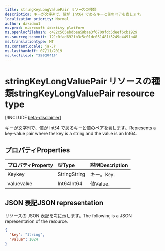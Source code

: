 ```yaml
---
title: stringKeyLongValuePair リソースの種類
description: キーが文字列で、値が Int64 であるキーと値のペアを表します。
localization_priority: Normal
author: davidmu1
ms.prod: microsoft-identity-platform
ms.openlocfilehash: c422c565ebdbea58baa3f6709fdd5deef6cb1929
ms.sourcegitcommit: 121c0fad692fb3c5c01dc051481b5249e4491b48
ms.translationtype: MT
ms.contentlocale: ja-JP
ms.lasthandoff: 07/11/2019
ms.locfileid: "35620410"
---
```

# <a name="stringkeylongvaluepair-resource-type"></a><span data-ttu-id="ee1fb-103">stringKeyLongValuePair リソースの種類</span><span class="sxs-lookup"><span data-stu-id="ee1fb-103">stringKeyLongValuePair resource type</span></span>

[!INCLUDE [beta-disclaimer](../../includes/beta-disclaimer.md)]

<span data-ttu-id="ee1fb-104">キーが文字列で、値が Int64 であるキーと値のペアを表します。</span><span class="sxs-lookup"><span data-stu-id="ee1fb-104">Represents a key-value pair where the key is a string and the value is an Int64.</span></span>

## <a name="properties"></a><span data-ttu-id="ee1fb-105">プロパティ</span><span class="sxs-lookup"><span data-stu-id="ee1fb-105">Properties</span></span>
| <span data-ttu-id="ee1fb-106">プロパティ</span><span class="sxs-lookup"><span data-stu-id="ee1fb-106">Property</span></span>     | <span data-ttu-id="ee1fb-107">型</span><span class="sxs-lookup"><span data-stu-id="ee1fb-107">Type</span></span>   |<span data-ttu-id="ee1fb-108">説明</span><span class="sxs-lookup"><span data-stu-id="ee1fb-108">Description</span></span>|
|:---------------|:--------|:----------|
|<span data-ttu-id="ee1fb-109">Key</span><span class="sxs-lookup"><span data-stu-id="ee1fb-109">key</span></span>|<span data-ttu-id="ee1fb-110">String</span><span class="sxs-lookup"><span data-stu-id="ee1fb-110">String</span></span>|<span data-ttu-id="ee1fb-111">キー。</span><span class="sxs-lookup"><span data-stu-id="ee1fb-111">Key.</span></span>|
|<span data-ttu-id="ee1fb-112">value</span><span class="sxs-lookup"><span data-stu-id="ee1fb-112">value</span></span>|<span data-ttu-id="ee1fb-113">Int64</span><span class="sxs-lookup"><span data-stu-id="ee1fb-113">Int64</span></span>|<span data-ttu-id="ee1fb-114">値</span><span class="sxs-lookup"><span data-stu-id="ee1fb-114">Value.</span></span>|

## <a name="json-representation"></a><span data-ttu-id="ee1fb-115">JSON 表記</span><span class="sxs-lookup"><span data-stu-id="ee1fb-115">JSON representation</span></span>

<span data-ttu-id="ee1fb-116">リソースの JSON 表記を次に示します。</span><span class="sxs-lookup"><span data-stu-id="ee1fb-116">The following is a JSON representation of the resource.</span></span>

<!-- {
  "blockType": "resource",
  "optionalProperties": [

  ],
  "@odata.type": "microsoft.graph.stringKeyLongValuePair"
}-->

```json
{
  "key": "String",
  "value": 1024
}

```

<!-- uuid: 8fcb5dbc-d5aa-4681-8e31-b001d5168d79
2015-10-25 14:57:30 UTC -->
<!--
{
  "type": "#page.annotation",
  "description": "stringKeyLongValuePair resource",
  "keywords": "",
  "section": "documentation",
  "tocPath": "",
  "suppressions": []
}
-->
